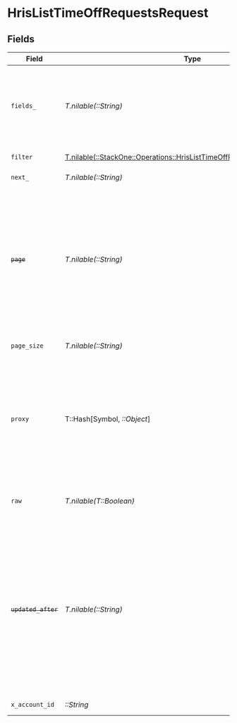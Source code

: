 # HrisListTimeOffRequestsRequest


## Fields

| Field                                                                                                                                                                                                                     | Type                                                                                                                                                                                                                      | Required                                                                                                                                                                                                                  | Description                                                                                                                                                                                                               | Example                                                                                                                                                                                                                   |
| ------------------------------------------------------------------------------------------------------------------------------------------------------------------------------------------------------------------------- | ------------------------------------------------------------------------------------------------------------------------------------------------------------------------------------------------------------------------- | ------------------------------------------------------------------------------------------------------------------------------------------------------------------------------------------------------------------------- | ------------------------------------------------------------------------------------------------------------------------------------------------------------------------------------------------------------------------- | ------------------------------------------------------------------------------------------------------------------------------------------------------------------------------------------------------------------------- |
| `fields_`                                                                                                                                                                                                                 | *T.nilable(::String)*                                                                                                                                                                                                     | :heavy_minus_sign:                                                                                                                                                                                                        | The comma separated list of fields that will be returned in the response (if empty, all fields are returned)                                                                                                              | id,remote_id,employee_id,remote_employee_id,approver_id,remote_approver_id,status,type,start_date,end_date,start_half_day,end_half_day,duration,time_off_policy_id,remote_time_off_policy_id,reason,created_at,updated_at |
| `filter`                                                                                                                                                                                                                  | [T.nilable(::StackOne::Operations::HrisListTimeOffRequestsQueryParamFilter)](../../models/operations/hrislisttimeoffrequestsqueryparamfilter.md)                                                                          | :heavy_minus_sign:                                                                                                                                                                                                        | HRIS Time Off filters                                                                                                                                                                                                     |                                                                                                                                                                                                                           |
| `next_`                                                                                                                                                                                                                   | *T.nilable(::String)*                                                                                                                                                                                                     | :heavy_minus_sign:                                                                                                                                                                                                        | The unified cursor                                                                                                                                                                                                        |                                                                                                                                                                                                                           |
| ~~`page`~~                                                                                                                                                                                                                | *T.nilable(::String)*                                                                                                                                                                                                     | :heavy_minus_sign:                                                                                                                                                                                                        | : warning: ** DEPRECATED **: This will be removed in a future release, please migrate away from it as soon as possible.<br/><br/>The page number of the results to fetch                                                  |                                                                                                                                                                                                                           |
| `page_size`                                                                                                                                                                                                               | *T.nilable(::String)*                                                                                                                                                                                                     | :heavy_minus_sign:                                                                                                                                                                                                        | The number of results per page                                                                                                                                                                                            |                                                                                                                                                                                                                           |
| `proxy`                                                                                                                                                                                                                   | T::Hash[Symbol, *::Object*]                                                                                                                                                                                               | :heavy_minus_sign:                                                                                                                                                                                                        | Query parameters that can be used to pass through parameters to the underlying provider request by surrounding them with 'proxy' key                                                                                      |                                                                                                                                                                                                                           |
| `raw`                                                                                                                                                                                                                     | *T.nilable(T::Boolean)*                                                                                                                                                                                                   | :heavy_minus_sign:                                                                                                                                                                                                        | Indicates that the raw request result is returned                                                                                                                                                                         |                                                                                                                                                                                                                           |
| ~~`updated_after`~~                                                                                                                                                                                                       | *T.nilable(::String)*                                                                                                                                                                                                     | :heavy_minus_sign:                                                                                                                                                                                                        | : warning: ** DEPRECATED **: This will be removed in a future release, please migrate away from it as soon as possible.<br/><br/>Use a string with a date to only select results updated after that given date            | 2020-01-01T00:00:00.000Z                                                                                                                                                                                                  |
| `x_account_id`                                                                                                                                                                                                            | *::String*                                                                                                                                                                                                                | :heavy_check_mark:                                                                                                                                                                                                        | The account identifier                                                                                                                                                                                                    |                                                                                                                                                                                                                           |